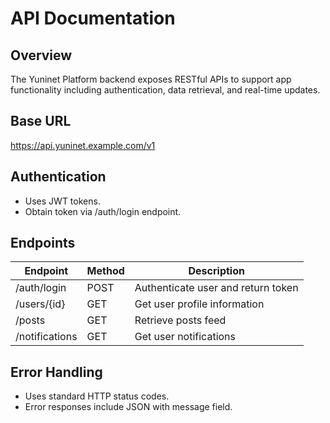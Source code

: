 ﻿# API Documentation

## Overview

The Yuninet Platform backend exposes RESTful APIs to support app functionality including authentication, data retrieval, and real-time updates.

## Base URL

https://api.yuninet.example.com/v1

## Authentication

- Uses JWT tokens.
- Obtain token via /auth/login endpoint.

## Endpoints

| Endpoint           | Method | Description                          |
|--------------------|--------|------------------------------------|
| /auth/login      | POST   | Authenticate user and return token |
| /users/{id}      | GET    | Get user profile information       |
| /posts           | GET    | Retrieve posts feed                 |
| /notifications   | GET    | Get user notifications             |

## Error Handling

- Uses standard HTTP status codes.
- Error responses include JSON with message field.

